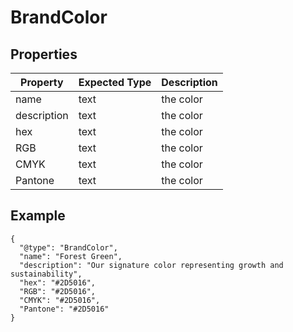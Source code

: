 # BrandColor


## Properties

|Property | Expected Type | Description |
|--- |--- |--- |
|name | text | the color  |
|description | text | the color  |
|hex | text | the color  |
|RGB | text | the color  |
|CMYK | text | the color  |
|Pantone | text | the color  |

## Example 

```
{
  "@type": "BrandColor",
  "name": "Forest Green",
  "description": "Our signature color representing growth and sustainability",
  "hex": "#2D5016",
  "RGB": "#2D5016",
  "CMYK": "#2D5016",
  "Pantone": "#2D5016"
}



```
